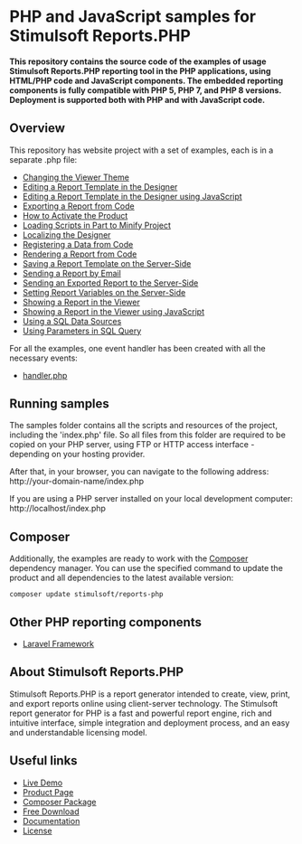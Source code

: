 # PHP and JavaScript samples for Stimulsoft Reports.PHP

#### This repository contains the source code of the examples of usage Stimulsoft Reports.PHP reporting tool in the PHP applications, using HTML/PHP code and JavaScript components. The embedded reporting components is fully compatible with PHP 5, PHP 7, and PHP 8 versions. Deployment is supported both with PHP and with JavaScript code.

## Overview
This repository has website project with a set of examples, each is in a separate .php file:
* [Changing the Viewer Theme](https://github.com/stimulsoft/Samples-Reports.PHP/blob/master/Changing%20the%20Viewer%20Theme.php)
* [Editing a Report Template in the Designer](https://github.com/stimulsoft/Samples-Reports.PHP/blob/master/Editing%20a%20Report%20Template%20in%20the%20Designer.php)
* [Editing a Report Template in the Designer using JavaScript](https://github.com/stimulsoft/Samples-Reports.PHP/blob/master/Editing%20a%20Report%20Template%20in%20the%20Designer%20using%20JavaScript.php)
* [Exporting a Report from Code](https://github.com/stimulsoft/Samples-Reports.PHP/blob/master/Exporting%20a%20Report%20from%20Code.php)
* [How to Activate the Product](https://github.com/stimulsoft/Samples-Reports.PHP/blob/master/How%20to%20Activate%20the%20Product.php)
* [Loading Scripts in Part to Minify Project](https://github.com/stimulsoft/Samples-Reports.PHP/blob/master/Loading%20Scripts%20in%20Part%20to%20Minify%20Project.php)
* [Localizing the Designer](https://github.com/stimulsoft/Samples-Reports.PHP/blob/master/Localizing%20the%20Designer.php)
* [Registering a Data from Code](https://github.com/stimulsoft/Samples-Reports.PHP/blob/master/Registering%20a%20Data%20from%20Code.php)
* [Rendering a Report from Code](https://github.com/stimulsoft/Samples-Reports.PHP/blob/master/Rendering%20a%20Report%20from%20Code.php)
* [Saving a Report Template on the Server-Side](https://github.com/stimulsoft/Samples-Reports.PHP/blob/master/Saving%20a%20Report%20Template%20on%20the%20Server-Side.php)
* [Sending a Report by Email](https://github.com/stimulsoft/Samples-Reports.PHP/blob/master/Sending%20a%20Report%20by%20Email.php)
* [Sending an Exported Report to the Server-Side](https://github.com/stimulsoft/Samples-Reports.PHP/blob/master/Sending%20an%20Exported%20Report%20to%20the%20Server-Side.php)
* [Setting Report Variables on the Server-Side](https://github.com/stimulsoft/Samples-Reports.PHP/blob/master/Setting%20Report%20Variables%20on%20the%20Server-Side.php)
* [Showing a Report in the Viewer](https://github.com/stimulsoft/Samples-Reports.PHP/blob/master/Showing%20a%20Report%20in%20the%20Viewer.php)
* [Showing a Report in the Viewer using JavaScript](https://github.com/stimulsoft/Samples-Reports.PHP/blob/master/Showing%20a%20Report%20in%20the%20Viewer%20using%20JavaScript.php)
* [Using a SQL Data Sources](https://github.com/stimulsoft/Samples-Reports.PHP/blob/master/Using%20a%20SQL%20Data%20Sources.php)
* [Using Parameters in SQL Query](https://github.com/stimulsoft/Samples-Reports.PHP/blob/master/Using%20Parameters%20in%20SQL%20Query.php)

For all the examples, one event handler has been created with all the necessary events:
* [handler.php](https://github.com/stimulsoft/Samples-Reports.PHP/blob/master/handler.php)

## Running samples
The samples folder contains all the scripts and resources of the project, including the 'index.php' file. So all files from this folder are required to be copied on your PHP server, using FTP or HTTP access interface - depending on your hosting provider.

After that, in your browser, you can navigate to the following address:  
http://your-domain-name/index.php

If you are using a PHP server installed on your local development computer:  
http://localhost/index.php

## Composer
Additionally, the examples are ready to work with the [Composer](https://getcomposer.org/) dependency manager. You can use the specified command to update the product and all dependencies to the latest available version:

```
composer update stimulsoft/reports-php
```

## Other PHP reporting components
* [Laravel Framework](https://github.com/stimulsoft/Samples-Reports.PHP-for-Laravel)

## About Stimulsoft Reports.PHP
Stimulsoft Reports.PHP is a report generator intended to create, view, print, and export reports online using client-server technology. The Stimulsoft report generator for PHP is a fast and powerful report engine, rich and intuitive interface, simple integration and deployment process, and an easy and understandable licensing model.

## Useful links
* [Live Demo](http://demo.stimulsoft.com/#Js)
* [Product Page](https://www.stimulsoft.com/en/products/reports-php)
* [Composer Package](https://packagist.org/packages/stimulsoft/reports-php)
* [Free Download](https://www.stimulsoft.com/en/downloads)
* [Documentation](https://www.stimulsoft.com/en/documentation/online/programming-manual/reports_and_dashboards_for_php.htm)
* [License](LICENSE.md)
